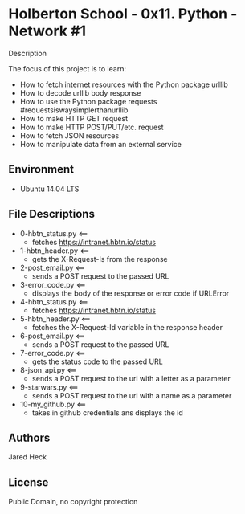 #  Holberton School - 0x11. Python - Network #1
Description

The focus of this project is to learn:
* How to fetch internet resources with the Python package urllib
* How to decode urllib body response
* How to use the Python package requests #requestsiswaysimplerthanurllib
* How to make HTTP GET request
* How to make HTTP POST/PUT/etc. request
* How to fetch JSON resources
* How to manipulate data from an external service
## Environment
* Ubuntu 14.04 LTS


## File Descriptions
* 0-hbtn_status.py <==
	* fetches https://intranet.hbtn.io/status
* 1-hbtn_header.py <==
	* gets the X-Request-Is from the response
* 2-post_email.py <==
	* sends a POST request to the passed URL
* 3-error_code.py <==
	* displays the body of the response or error code if URLError
* 4-hbtn_status.py <==
	* fetches https://intranet.hbtn.io/status
* 5-hbtn_header.py <==
	* fetches the X-Request-Id variable in the response header
* 6-post_email.py <==
	* sends a POST request to the passed URL
* 7-error_code.py <==
	* gets the status code to the passed URL
* 8-json_api.py <==
	* sends a POST request to the url with a letter as a parameter
* 9-starwars.py <==
	* sends a POST request to the url with a name as a parameter
* 10-my_github.py <==
	* takes in github credentials ans displays the id

## Authors
Jared Heck
 
## License
Public Domain, no copyright protection
